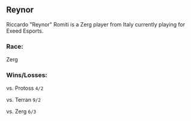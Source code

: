 ## Reynor

Riccardo "Reynor" Romiti is a Zerg player from Italy currently playing for Exeed Esports.

### Race: 

Zerg

### Wins/Losses:

vs. Protoss
```4/2```

vs. Terran
```9/2```

vs. Zerg
```6/3```
